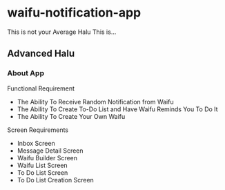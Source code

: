 # waifu-notification-app
This is not your Average Halu
This is...
## Advanced Halu

### About App

Functional Requirement

- The Ability To Receive Random Notification from Waifu
- The Ability To Create To-Do List and Have Waifu Reminds You To Do It
- The Ability To Create Your Own Waifu

Screen Requirements

- Inbox Screen
- Message Detail Screen
- Waifu Builder Screen
- Waifu List Screen
- To Do List Screen
- To Do List Creation Screen
